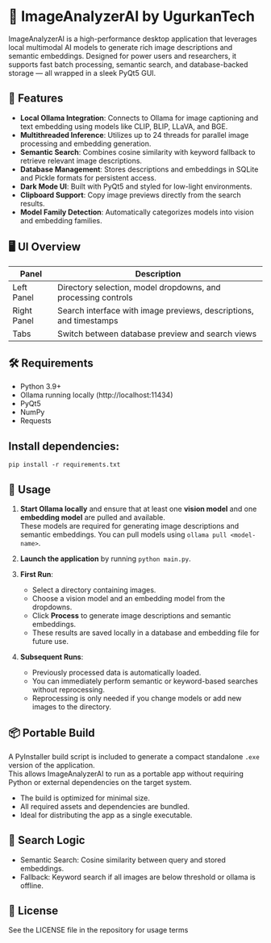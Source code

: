 # 🧠 ImageAnalyzerAI by UgurkanTech

ImageAnalyzerAI is a high-performance desktop application that leverages local multimodal AI models to generate rich image descriptions and semantic embeddings. Designed for power users and researchers, it supports fast batch processing, semantic search, and database-backed storage — all wrapped in a sleek PyQt5 GUI.

## 🚀 Features

- **Local Ollama Integration**: Connects to Ollama for image captioning and text embedding using models like CLIP, BLIP, LLaVA, and BGE.
- **Multithreaded Inference**: Utilizes up to 24 threads for parallel image processing and embedding generation.
- **Semantic Search**: Combines cosine similarity with keyword fallback to retrieve relevant image descriptions.
- **Database Management**: Stores descriptions and embeddings in SQLite and Pickle formats for persistent access.
- **Dark Mode UI**: Built with PyQt5 and styled for low-light environments.
- **Clipboard Support**: Copy image previews directly from the search results.
- **Model Family Detection**: Automatically categorizes models into vision and embedding families.

## 🖥️ UI Overview

| Panel        | Description                                                                 |
|--------------|-----------------------------------------------------------------------------|
| Left Panel   | Directory selection, model dropdowns, and processing controls               |
| Right Panel  | Search interface with image previews, descriptions, and timestamps          |
| Tabs         | Switch between database preview and search views                            |

	
## 🛠️ Requirements
- Python 3.9+
- Ollama running locally (http://localhost:11434)
- PyQt5
- NumPy
- Requests

## Install dependencies:
`pip install -r requirements.txt`


## 📂 Usage
1. **Start Ollama locally** and ensure that at least one **vision model** and one **embedding model** are pulled and available.  
   These models are required for generating image descriptions and semantic embeddings. You can pull models using `ollama pull <model-name>`.

2. **Launch the application** by running `python main.py`.

3. **First Run**:
   - Select a directory containing images.
   - Choose a vision model and an embedding model from the dropdowns.
   - Click **Process** to generate image descriptions and semantic embeddings.
   - These results are saved locally in a database and embedding file for future use.

4. **Subsequent Runs**:
   - Previously processed data is automatically loaded.
   - You can immediately perform semantic or keyword-based searches without reprocessing.
   - Reprocessing is only needed if you change models or add new images to the directory.
   
## 📦 Portable Build

A PyInstaller build script is included to generate a compact standalone `.exe` version of the application.  
This allows ImageAnalyzerAI to run as a portable app without requiring Python or external dependencies on the target system.

- The build is optimized for minimal size.
- All required assets and dependencies are bundled.
- Ideal for distributing the app as a single executable.
   
## 🧪 Search Logic
- Semantic Search: Cosine similarity between query and stored embeddings.
- Fallback: Keyword search if all images are below threshold or ollama is offline.

## 📜 License
See the LICENSE file in the repository for usage terms
